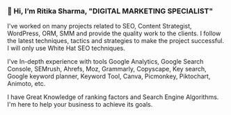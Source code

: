 ### 👋 Hi, I’m Ritika Sharma, "DIGITAL MARKETING SPECIALIST" 

I've worked on many projects related to SEO, Content Strategist, WordPress, ORM, SMM and provide the quality work to the clients. I follow the latest techniques, tactics and strategies to make the project successful. I will only use White Hat SEO techniques.

I've In-depth experience with tools Google Analytics, Google Search Console, SEMrush, Ahrefs, Moz, Grammarly, Copyscape, Key search, Google keyword planner, Keyword Tool, Canva, Picmonkey, Piktochart, Animoto, etc.

I have Great Knowledge of ranking factors and Search Engine Algorithms. I'm here to help your business to achieve its goals.
